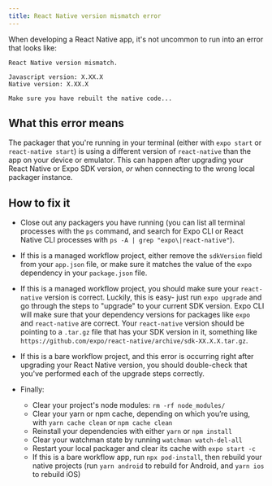 ```yaml
---
title: React Native version mismatch error
---
```


When developing a React Native app, it's not uncommon to run into an error that looks like:

```
React Native version mismatch.

Javascript version: X.XX.X
Native version: X.XX.X

Make sure you have rebuilt the native code...
```

## What this error means

The packager that you're running in your terminal (either with `expo start` or `react-native start`) is using a different version of `react-native` than the app on your device or emulator. This can happen after upgrading your React Native or Expo SDK version, _or_ when connecting to the wrong local packager instance.

## How to fix it

- Close out any packagers you have running (you can list all terminal processes with the `ps` command, and search for Expo CLI or React Native CLI processes with `ps -A | grep "expo\|react-native"`).

- If this is a managed workflow project, either remove the `sdkVersion` field from your `app.json` file, or make sure it matches the value of the `expo` dependency in your `package.json` file.

- If this is a managed workflow project, you should make sure your `react-native` version is correct. Luckily, this is easy- just run `expo upgrade` and go through the steps to "upgrade" to your current SDK version. Expo CLI will make sure that your dependency versions for packages like `expo` and `react-native` are correct. Your `react-native` version should be pointing to a `.tar.gz` file that has your SDK version in it, something like `https://github.com/expo/react-native/archive/sdk-XX.X.X.tar.gz`.

- If this is a bare workflow project, and this error is occurring right after upgrading your React Native version, you should double-check that you've performed each of the upgrade steps correctly.

- Finally:
  - Clear your project's node modules: `rm -rf node_modules/`
  - Clear your yarn or npm cache, depending on which you’re using, with `yarn cache clean` or `npm cache clean`
  - Reinstall your dependencies with either `yarn` or `npm install`
  - Clear your watchman state by running `watchman watch-del-all`
  - Restart your local packager and clear its cache with `expo start -c`
  - If this is a bare workflow app, run `npx pod-install`, then rebuild your native projects (run `yarn android` to rebuild for Android, and `yarn ios` to rebuild iOS)
